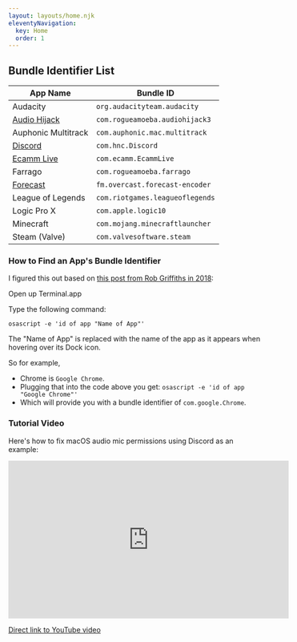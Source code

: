 ```yaml
---
layout: layouts/home.njk
eleventyNavigation:
  key: Home
  order: 1
---
```



## Bundle Identifier List

| App Name  | Bundle ID |
|---| ---|
| Audacity  |  `org.audacityteam.audacity` |
| [Audio Hijack](https://rogueamoeba.com/audiohijack/) | `com.rogueamoeba.audiohijack3` |
| Auphonic Multitrack | `com.auphonic.mac.multitrack` |
| [Discord](https://discord.com/)  | `com.hnc.Discord`  |
| [Ecamm Live](https://www.ecamm.com/mac/ecammlive/?fp_ref=ichris) | `com.ecamm.EcammLive` |
| Farrago | `com.rogueamoeba.farrago` |
| [Forecast](https://overcast.fm/forecast) | `fm.overcast.forecast-encoder`|
| League of Legends | `com.riotgames.leagueoflegends` |
| Logic Pro X  | `com.apple.logic10`  |
| Minecraft | `com.mojang.minecraftlauncher` |
| Steam (Valve) | `com.valvesoftware.steam` |

### How to Find an App's Bundle Identifier

I figured this out based on [this post from Rob Griffiths in 2018](https://robservatory.com/easily-see-any-apps-bundle-identifier/):

Open up Terminal.app

Type the following command:

`osascript -e 'id of app "Name of App"'`

The "Name of App" is replaced with the name of the app as it appears when hovering over its Dock icon.

So for example,

* Chrome is `Google Chrome`.
* Plugging that into the code above you get: `osascript -e 'id of app "Google Chrome"'`
* Which will provide you with a bundle identifier of `com.google.Chrome`.

### Tutorial Video

Here's how to fix macOS audio mic permissions using Discord as an example:

<iframe width="560" height="315" src="https://www.youtube.com/embed/p4Q4WDgwVgg" frameborder="0" allow="accelerometer; autoplay; encrypted-media; gyroscope; picture-in-picture" allowfullscreen></iframe>

[Direct link to YouTube video](https://youtu.be/p4Q4WDgwVgg)